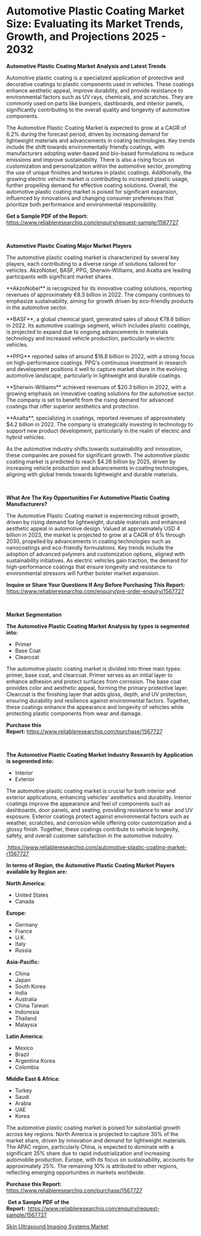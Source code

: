 <p><h1>Automotive Plastic Coating Market Size: Evaluating its Market Trends, Growth, and Projections 2025 - 2032</h1></p><p><strong>Automotive Plastic Coating Market Analysis and Latest Trends</strong></p>
<p><p>Automotive plastic coating is a specialized application of protective and decorative coatings to plastic components used in vehicles. These coatings enhance aesthetic appeal, improve durability, and provide resistance to environmental factors such as UV rays, chemicals, and scratches. They are commonly used on parts like bumpers, dashboards, and interior panels, significantly contributing to the overall quality and longevity of automotive components.</p><p>The Automotive Plastic Coating Market is expected to grow at a CAGR of 6.2% during the forecast period, driven by increasing demand for lightweight materials and advancements in coating technologies. Key trends include the shift towards environmentally friendly coatings, with manufacturers adopting water-based and bio-based formulations to reduce emissions and improve sustainability. There is also a rising focus on customization and personalization within the automotive sector, prompting the use of unique finishes and textures in plastic coatings. Additionally, the growing electric vehicle market is contributing to increased plastic usage, further propelling demand for effective coating solutions. Overall, the automotive plastic coating market is poised for significant expansion, influenced by innovations and changing consumer preferences that prioritize both performance and environmental responsibility.</p></p>
<p><strong>Get a Sample PDF of the Report:&nbsp;</strong> <a href="https://www.reliableresearchiq.com/enquiry/request-sample/1567727?utm_campaign=3384&utm_medium=2&utm_source=Github&utm_content=ia&utm_term=23032025&utm_id=automotive-plastic-coating">https://www.reliableresearchiq.com/enquiry/request-sample/1567727</a></p>
<p>&nbsp;</p>
<p><strong>Automotive Plastic Coating Major Market Players</strong></p>
<p><p>The automotive plastic coating market is characterized by several key players, each contributing to a diverse range of solutions tailored for vehicles. AkzoNobel, BASF, PPG, Sherwin-Williams, and Axalta are leading participants with significant market shares.</p><p>**AkzoNobel** is recognized for its innovative coating solutions, reporting revenues of approximately €8.3 billion in 2022. The company continues to emphasize sustainability, aiming for growth driven by eco-friendly products in the automotive sector. </p><p>**BASF**, a global chemical giant, generated sales of about €78.6 billion in 2022. Its automotive coatings segment, which includes plastic coatings, is projected to expand due to ongoing advancements in materials technology and increased vehicle production, particularly in electric vehicles.</p><p>**PPG** reported sales of around $16.8 billion in 2022, with a strong focus on high-performance coatings. PPG's continuous investment in research and development positions it well to capture market share in the evolving automotive landscape, particularly in lightweight and durable coatings.</p><p>**Sherwin-Williams** achieved revenues of $20.3 billion in 2022, with a growing emphasis on innovative coating solutions for the automotive sector. The company is set to benefit from the rising demand for advanced coatings that offer superior aesthetics and protection.</p><p>**Axalta**, specializing in coatings, reported revenues of approximately $4.2 billion in 2022. The company is strategically investing in technology to support new product development, particularly in the realm of electric and hybrid vehicles.</p><p>As the automotive industry shifts towards sustainability and innovation, these companies are poised for significant growth. The automotive plastic coating market is predicted to reach $4.26 billion by 2025, driven by increasing vehicle production and advancements in coating technologies, aligning with global trends towards lightweight and durable materials.</p></p>
<p>&nbsp;</p>
<p><strong>What Are The Key Opportunities For Automotive Plastic Coating Manufacturers?</strong></p>
<p><p>The Automotive Plastic Coating market is experiencing robust growth, driven by rising demand for lightweight, durable materials and enhanced aesthetic appeal in automotive design. Valued at approximately USD 4 billion in 2023, the market is projected to grow at a CAGR of 6% through 2030, propelled by advancements in coating technologies such as nanocoatings and eco-friendly formulations. Key trends include the adoption of advanced polymers and customization options, aligned with sustainability initiatives. As electric vehicles gain traction, the demand for high-performance coatings that ensure longevity and resistance to environmental stressors will further bolster market expansion.</p></p>
<p><strong>Inquire or Share Your Questions If Any Before Purchasing This Report:</strong> <a href="https://www.reliableresearchiq.com/enquiry/pre-order-enquiry/1567727?utm_campaign=3384&utm_medium=2&utm_source=Github&utm_content=ia&utm_term=23032025&utm_id=automotive-plastic-coating">https://www.reliableresearchiq.com/enquiry/pre-order-enquiry/1567727</a></p>
<p>&nbsp;</p>
<p><strong>Market Segmentation</strong></p>
<p><strong>The Automotive Plastic Coating Market Analysis by types is segmented into:</strong></p>
<p><ul><li>Primer</li><li>Base Coat</li><li>Clearcoat</li></ul></p>
<p><p>The automotive plastic coating market is divided into three main types: primer, base coat, and clearcoat. Primer serves as an initial layer to enhance adhesion and protect surfaces from corrosion. The base coat provides color and aesthetic appeal, forming the primary protective layer. Clearcoat is the finishing layer that adds gloss, depth, and UV protection, ensuring durability and resilience against environmental factors. Together, these coatings enhance the appearance and longevity of vehicles while protecting plastic components from wear and damage.</p></p>
<p><strong>Purchase this Report:&nbsp;</strong><a href="https://www.reliableresearchiq.com/purchase/1567727?utm_campaign=3384&utm_medium=2&utm_source=Github&utm_content=ia&utm_term=23032025&utm_id=automotive-plastic-coating">https://www.reliableresearchiq.com/purchase/1567727</a></p>
<p>&nbsp;</p>
<p><strong>The Automotive Plastic Coating Market Industry Research by Application is segmented into:</strong></p>
<p><ul><li>Interior</li><li>Exterior</li></ul></p>
<p><p>The automotive plastic coating market is crucial for both interior and exterior applications, enhancing vehicles' aesthetics and durability. Interior coatings improve the appearance and feel of components such as dashboards, door panels, and seating, providing resistance to wear and UV exposure. Exterior coatings protect against environmental factors such as weather, scratches, and corrosion while offering color customization and a glossy finish. Together, these coatings contribute to vehicle longevity, safety, and overall customer satisfaction in the automotive industry.</p></p>
<p><a href="https://www.reliableresearchiq.com/automotive-plastic-coating-market-r1567727?utm_campaign=3384&utm_medium=2&utm_source=Github&utm_content=ia&utm_term=23032025&utm_id=automotive-plastic-coating">&nbsp;https://www.reliableresearchiq.com/automotive-plastic-coating-market-r1567727</a></p>
<p><strong>In terms of Region, the Automotive Plastic Coating Market Players available by Region are:</strong></p>
<p>
    <p> <strong> North America: </strong>
        <ul>
            <li>United States</li>
            <li>Canada</li>
        </ul>
        </p> 
    <p> <strong> Europe: </strong>
        <ul>
            <li>Germany</li>
            <li>France</li>
            <li>U.K.</li>
            <li>Italy</li>
            <li>Russia</li>
        </ul>
        </p> 
    <p> <strong> Asia-Pacific: </strong>
        <ul>
            <li>China</li>
            <li>Japan</li>
            <li>South Korea</li>
            <li>India</li>
            <li>Australia</li>
            <li>China Taiwan</li>
            <li>Indonesia</li>
            <li>Thailand</li>
            <li>Malaysia</li>
        </ul>
        </p> 
    <p> <strong> Latin America: </strong>
        <ul>
            <li>Mexico</li>
            <li>Brazil</li>
            <li>Argentina Korea</li>
            <li>Colombia</li>
        </ul>
        </p> 
    <p> <strong> Middle East & Africa: </strong>
        <ul>
            <li>Turkey</li>
            <li>Saudi</li>
            <li>Arabia</li>
            <li>UAE</li>
            <li>Korea</li>
        </ul>
    </p>
    </p>
<p><p>The automotive plastic coating market is poised for substantial growth across key regions. North America is projected to capture 30% of the market share, driven by innovation and demand for lightweight materials. The APAC region, particularly China, is expected to dominate with a significant 35% share due to rapid industrialization and increasing automobile production. Europe, with its focus on sustainability, accounts for approximately 25%. The remaining 10% is attributed to other regions, reflecting emerging opportunities in markets worldwide.</p></p>
<p><strong>Purchase this Report: </strong><a href="https://www.reliableresearchiq.com/purchase/1567727?utm_campaign=3384&utm_medium=2&utm_source=Github&utm_content=ia&utm_term=23032025&utm_id=automotive-plastic-coating">https://www.reliableresearchiq.com/purchase/1567727</a></p>
<p>&nbsp;<strong>Get a Sample PDF of the Report:&nbsp;&nbsp;</strong><a href="https://www.reliableresearchiq.com/enquiry/request-sample/1567727?utm_campaign=3384&utm_medium=2&utm_source=Github&utm_content=ia&utm_term=23032025&utm_id=automotive-plastic-coating">https://www.reliableresearchiq.com/enquiry/request-sample/1567727</a></p>
<p><strong></strong></p>
<p><p><a href="https://github.com/boyertrull4r/Market-Research-Report-List-1/blob/main/skin-ultrasound-imaging-systems-market.md?utm_campaign=3384&utm_medium=2&utm_source=Github&utm_content=ia&utm_term=23032025&utm_id=automotive-plastic-coating">Skin Ultrasound Imaging Systems Market</a></p></p>